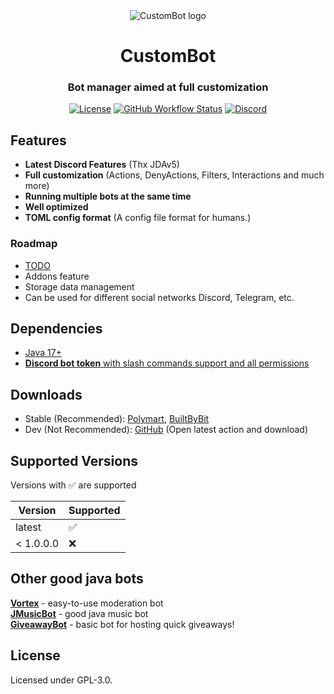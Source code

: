 <div align="center">
  <img src="https://github.com/mani1232/CustomBot/blob/master/img/CustomBot_Banner.png?raw=true" alt="CustomBot logo"/>
  <h1>CustomBot</h1>
  <h3>Bot manager aimed at full customization</h3>

[![License](https://img.shields.io/github/license/mani1232/CustomBot?style=for-the-badge&logo=github)](LICENSE)
[![GitHub Workflow Status](https://img.shields.io/github/actions/workflow/status/mani1232/CustomBot/build.yml?style=for-the-badge)](https://github.com/mani1232/CustomBot/actions)
[![Discord](https://img.shields.io/discord/1041851761796841554?color=5865F2&label=discord&style=for-the-badge)](https://discord.gg/ayjZCtsh5j)

</div>

## Features

- **Latest Discord Features** (Thx JDAv5)
- **Full customization** (Actions, DenyActions, Filters, Interactions and much more)
- **Running multiple bots at the same time**
- **Well optimized**
- **TOML config format** (A config file format for humans.)

### Roadmap

- [TODO](https://github.com/users/mani1232/projects/1)
- Addons feature
- Storage data management
- Can be used for different social networks Discord, Telegram, etc.

## Dependencies

- [Java 17+](https://adoptium.net/temurin/releases/)
- [**Discord bot token** with slash commands support and all permissions](https://discord.com/developers/applications)

## Downloads

- Stable (Recommended): [Polymart](https://polymart.org/resource/custombot.3248), [BuiltByBit](https://builtbybit.com/resources/custombot.26348/updates)
- Dev (Not Recommended): [GitHub](https://github.com/mani1232/CustomBot/actions) (Open latest action and download)

## Supported Versions

Versions with :white_check_mark: are supported

| Version   | Supported          |
|-----------|--------------------|
| latest    | :white_check_mark: |
| < 1.0.0.0 | :x:                |

## Other good java bots

[**Vortex**](https://github.com/jagrosh/Vortex) - easy-to-use moderation bot<br>
[**JMusicBot**](https://github.com/jagrosh/MusicBot) - good java music bot<br>
[**GiveawayBot**](https://github.com/jagrosh/GiveawayBot) - basic bot for hosting quick giveaways!<br>

## License
Licensed under GPL-3.0.